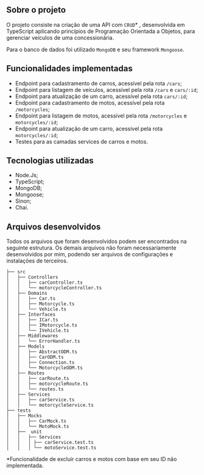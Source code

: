 ## Sobre o projeto
O projeto consiste na criação de uma API com `CRUD`* , desenvolvida em TypeScript aplicando princípios de Programação Orientada a Objetos, para gerenciar veículos de uma concessionária.

Para o banco de dados foi utilizado `MongoDB` e seu framework `Mongoose`.

## Funcionalidades implementadas
* Endpoint para cadastramento de carros, acessível pela rota ```/cars```;
* Endpoint para listagem de veículos, acessível pela rota ```/cars``` e ```cars/:id```;
* Endpoint para atualização de um carro, acessível pela rota ```cars/:id```;
* Endpoint para cadastramento de motos, acessível pela rota ```/motorcycles```;
* Endpoint para listagem de motos, acessível pela rota ```/motorcycles``` e ```motorcycles/:id```;
* Endpoint para atualização de um carro, acessível pela rota ```motorcycles/:id```;
* Testes para as camadas services de carros e motos.

## Tecnologias utilizadas
* Node.Js;
* TypeScript;
* MongoDB;
* Mongoose;
* Sinon;
* Chai.

## Arquivos desenvolvidos
Todos os arquivos que foram desenvolvidos podem ser encontrados na seguinte estrutura. Os demais arquivos não foram necessariamente desenvolvidos por mim, podendo ser arquivos de configurações e instalações de terceiros.

```
├── src
│   ├── Controllers
│   │   ├── carController.ts
│   │   └── motorcycleController.ts
│   ├── Domains
│   │   ├── Car.ts
│   │   ├── Motorcycle.ts
│   │   └── Vehicle.ts
│   ├── Interfaces
│   │   ├── ICar.ts
│   │   ├── IMotorcycle.ts
│   │   └── IVehicle.ts
│   ├── Middlewares
│   │   └── ErrorHandler.ts
│   ├── Models
│   │   ├── AbstractODM.ts
│   │   ├── CarODM.ts
│   │   ├── Connection.ts
│   │   └── MotorcycleODM.ts
│   ├── Routes
│   │   ├── carRoute.ts
│   │   ├── motorcycleRoute.ts
│   │   └── routes.ts
│   ├── Services
│   │   ├── carService.ts
│   │   └── motorcycleService.ts
├── tests
│   ├── Mocks
│   │   ├── CarMock.ts
│   │   └── MotoMock.ts
│   ├──  unit
│   │   ├── Services
│   │   │ ├── carService.test.ts
│   │   │ └── motoService.test.ts

```

*Funcionalidade de excluir carros e motos com base em seu ID não implementada.
